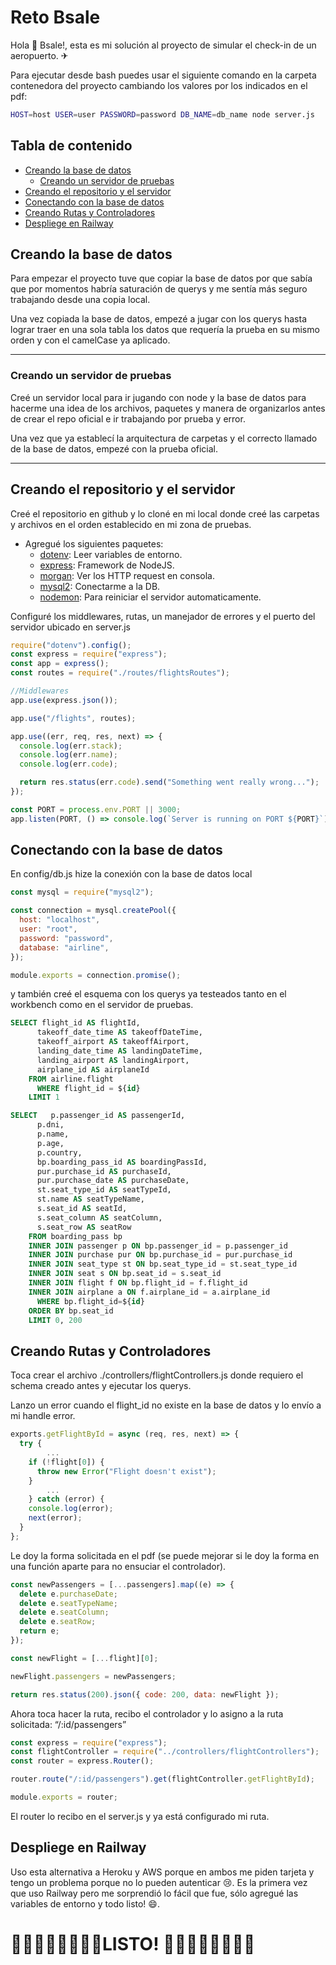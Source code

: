 # Reto Bsale

Hola 👋 Bsale!, esta es mi solución al proyecto de simular el check-in de un aeropuerto. ✈

Para ejecutar desde bash puedes usar el siguiente comando en la carpeta contenedora del proyecto cambiando los valores por los indicados en el pdf:

```bash
HOST=host USER=user PASSWORD=password DB_NAME=db_name node server.js
```

## Tabla de contenido

- [Creando la base de datos](#creando-la-base-de-datos)
  - [Creando un servidor de pruebas](#creando-un-servidor-de-pruebas)
- [Creando el repositorio y el servidor](#creando-el-repositorio-y-el-servidor)
- [Conectando con la base de datos](#conectando-con-la-base-de-datos)
- [Creando Rutas y Controladores](#creando-rutas-y-controladores)
- [Despliege en Railway](#despliege-en-railway)

## Creando la base de datos

Para empezar el proyecto tuve que copiar la base de datos por que sabía que por momentos habría saturación de querys y me sentía más seguro trabajando desde una copia local.

Una vez copiada la base de datos, empezé a jugar con los querys hasta lograr traer en una sola tabla los datos que requería la prueba en su mismo orden y con el camelCase ya aplicado.

---

### Creando un servidor de pruebas

Creé un servidor local para ir jugando con node y la base de datos para hacerme una idea de los archivos, paquetes y manera de organizarlos antes de crear el repo oficial e ir trabajando por prueba y error.

Una vez que ya establecí la arquitectura de carpetas y el correcto llamado de la base de datos, empezé con la prueba oficial.

---

## Creando el repositorio y el servidor

Creé el repositorio en github y lo cloné en mi local donde creé las carpetas y archivos en el orden establecido en mi zona de pruebas.

- Agregué los siguientes paquetes:
  - [dotenv](https://github.com/motdotla/dotenv): Leer variables de entorno.
  - [express](https://github.com/expressjs/express): Framework de NodeJS.
  - [morgan](https://github.com/expressjs/morgan): Ver los HTTP request en consola.
  - [mysql2](https://github.com/sidorares/node-mysql2): Conectarme a la DB.
  - [nodemon](https://github.com/remy/nodemon): Para reiniciar el servidor automaticamente.

Configuré los middlewares, rutas, un manejador de errores y el puerto del servidor ubicado en server.js

```jsx
require("dotenv").config();
const express = require("express");
const app = express();
const routes = require("./routes/flightsRoutes");

//Middlewares
app.use(express.json());

app.use("/flights", routes);

app.use((err, req, res, next) => {
  console.log(err.stack);
  console.log(err.name);
  console.log(err.code);

  return res.status(err.code).send("Something went really wrong...");
});

const PORT = process.env.PORT || 3000;
app.listen(PORT, () => console.log(`Server is running on PORT ${PORT}`));
```

## Conectando con la base de datos

En config/db.js hize la conexión con la base de datos local

```jsx
const mysql = require("mysql2");

const connection = mysql.createPool({
  host: "localhost",
  user: "root",
  password: "password",
  database: "airline",
});

module.exports = connection.promise();
```

y también creé el esquema con los querys ya testeados tanto en el workbench como en el servidor de pruebas.

```sql
SELECT flight_id AS flightId,
      takeoff_date_time AS takeoffDateTime,
      takeoff_airport AS takeoffAirport,
      landing_date_time AS landingDateTime,
      landing_airport AS landingAirport,
      airplane_id AS airplaneId
    FROM airline.flight
      WHERE flight_id = ${id}
    LIMIT 1
```

```sql
SELECT   p.passenger_id AS passengerId,
      p.dni,
      p.name,
      p.age,
      p.country,
      bp.boarding_pass_id AS boardingPassId,
      pur.purchase_id AS purchaseId,
      pur.purchase_date AS purchaseDate,
      st.seat_type_id AS seatTypeId,
      st.name AS seatTypeName,
      s.seat_id AS seatId,
      s.seat_column AS seatColumn,
      s.seat_row AS seatRow
    FROM boarding_pass bp
    INNER JOIN passenger p ON bp.passenger_id = p.passenger_id
    INNER JOIN purchase pur ON bp.purchase_id = pur.purchase_id
    INNER JOIN seat_type st ON bp.seat_type_id = st.seat_type_id
    INNER JOIN seat s ON bp.seat_id = s.seat_id
    INNER JOIN flight f ON bp.flight_id = f.flight_id
    INNER JOIN airplane a ON f.airplane_id = a.airplane_id
      WHERE bp.flight_id=${id}
    ORDER BY bp.seat_id
    LIMIT 0, 200
```

## Creando Rutas y Controladores

Toca crear el archivo ./controllers/flightControllers.js donde requiero el schema creado antes y ejecutar los querys.

Lanzo un error cuando el flight_id no existe en la base de datos y lo envío a mi handle error.

```jsx
exports.getFlightById = async (req, res, next) => {
  try {
		...
    if (!flight[0]) {
      throw new Error("Flight doesn't exist");
    }
		...
	} catch (error) {
    console.log(error);
    next(error);
  }
};
```

Le doy la forma solicitada en el pdf (se puede mejorar si le doy la forma en una función aparte para no ensuciar el controlador).

```jsx
const newPassengers = [...passengers].map((e) => {
  delete e.purchaseDate;
  delete e.seatTypeName;
  delete e.seatColumn;
  delete e.seatRow;
  return e;
});

const newFlight = [...flight][0];

newFlight.passengers = newPassengers;

return res.status(200).json({ code: 200, data: newFlight });
```

Ahora toca hacer la ruta, recibo el controlador y lo asigno a la ruta solicitada: “/:id/passengers”

```jsx
const express = require("express");
const flightController = require("../controllers/flightControllers");
const router = express.Router();

router.route("/:id/passengers").get(flightController.getFlightById);

module.exports = router;
```

El router lo recibo en el server.js y ya está configurado mi ruta.

## Despliege en Railway

Uso esta alternativa a Heroku y AWS porque en ambos me piden tarjeta y tengo un problema porque no lo pueden autenticar 😢. Es la primera vez que uso Railway pero me sorprendió lo fácil que fue, sólo agregué las variables de entorno y todo listo! 😄.

# 🥳🎉✨🎉🥳✨🥳🎉LISTO! 🥳🎉✨🎉🥳✨🎉🥳
